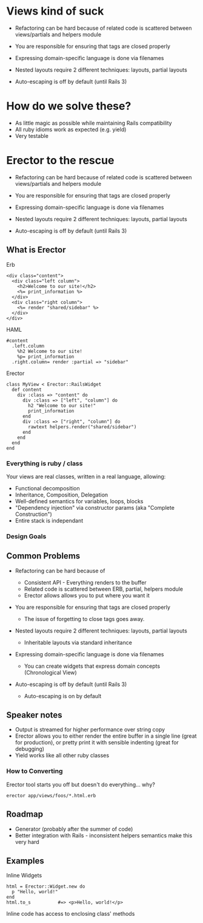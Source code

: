 # Views kind of suck

  * Refactoring can be hard because of related code is scattered between views/partials and helpers module
  * You are responsible for ensuring that tags are closed properly
  * Expressing domain-specific language is done via filenames

  * Nested layouts require 2 different techniques: layouts, partial layouts
  * Auto-escaping is off by default (until Rails 3)

# How do we solve these?

  * As little magic as possible while maintaining Rails compatibility
  * All ruby idioms work as expected (e.g. yield)
  * Very testable

# Erector to the rescue

* Refactoring can be hard because of related code is scattered between views/partials and helpers module
* You are responsible for ensuring that tags are closed properly
* Expressing domain-specific language is done via filenames

* Nested layouts require 2 different techniques: layouts, partial layouts
* Auto-escaping is off by default (until Rails 3)

## What is Erector

Erb

    <div class="content">
      <div class="left column">
        <h2>Welcome to our site!</h2>
        <%= print_information %>
      </div>
      <div class="right column">
        <%= render "shared/sidebar" %>
      </div>
    </div>

HAML

    #content
      .left.column
        %h2 Welcome to our site!
        %p= print_information
      .right.column= render :partial => "sidebar"

Erector

    class MyView < Erector::RailsWidget
      def content
        div :class => "content" do
          div :class => ["left", "column"] do
            h2 "Welcome to our site!"
            print_information
          end
          div :class => ["right", "column"] do
            rawtext helpers.render("shared/sidebar")
          end
        end
      end
    end

### Everything is ruby / class

Your views are real classes, written in a real language, allowing:

  * Functional decomposition
  * Inheritance, Composition, Delegation
  * Well-defined semantics for variables, loops, blocks
  * "Dependency injection" via constructor params (aka "Complete Construction")
  * Entire stack is independant

### Design Goals

  
## Common Problems

  <!-- you've all seen these -->

  * Refactoring can be hard because of 
    * Consistent API - Everything renders to the buffer
    * Related code is scattered between ERB, partial, helpers module
    * Erector allows allows you to put where you want it

  * You are responsible for ensuring that tags are closed properly
    * The issue of forgetting to close tags goes away.
  
  * Nested layouts require 2 different techniques: layouts, partial layouts
    * Inheritable layouts via standard inheritance

  * Expressing domain-specific language is done via filenames
    * You can create widgets that express domain concepts (Chronological View)

  * Auto-escaping is off by default (until Rails 3)
    * Auto-escaping is on by default

## Speaker notes

  * Output is streamed for higher performance over string copy
  * Erector allows you to either render the entire buffer in a single line (great for production), or pretty print it with sensible indenting (great for debugging)
  * Yield works like all other ruby classes

### How to Converting

Erector tool starts you off but doesn't do everything... why?

    erector app/views/foos/*.html.erb

## Roadmap

 * Generator (probably after the summer of code)
 * Better integration with Rails - inconsistent helpers semantics make this very hard

## Examples

Inline Widgets

    html = Erector::Widget.new do
      p "Hello, world!"
    end
    html.to_s          #=> <p>Hello, world!</p>

Inline code has access to enclosing class' methods

